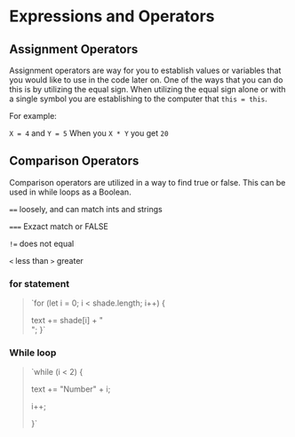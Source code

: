 # Expressions and Operators

## Assignment Operators

Assignment operators are way for you to establish values or variables that you would like to use in the code later on. One of the ways that you can do this is by utilizing the equal sign. When utilizing the equal sign alone or with a single symbol you are establishing to the computer that `this = this`.

For example:

`X = 4` and `Y = 5` When you `X * Y` you get `20`

## Comparison Operators

Comparison operators are utilized in a way to find true or false. This can be used in while loops as a Boolean.

`==` loosely, and can match ints and strings

`===` Exzact match or FALSE

`!=` does not equal

`<` less than `>` greater

### for statement

> `for (let i = 0; i < shade.length; i++) { 
> 
>   text += shade[i] + "<br>";
> }`

### While loop

> `while (i < 2) {
>
> text += "Number" + i;
>
> i++;
>
> }`
